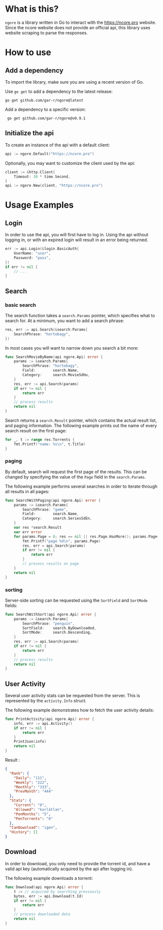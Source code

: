# What is this?

`ngore` is a library written in Go to interact with the https://ncore.pro website. Since the ncore website does not provide an official api, this library uses website scraping to parse the responses.

# How to use

## Add a dependency

To import the library, make sure you are using a recent version of Go.

Use `go get` to add a dependency to the latest release:

```
go get github.com/gar-r/ngore@latest
```

Add a dependency to a specific version:

```
 go get github.com/gar-r/ngore@v0.9.1
```

## Initialize the api

To create an instance of the api with a default client:

```go
api := ngore.Default("https://ncore.pro")	
```

Optionally, you may want to customize the client used by the api:

```go
client := &http.Client{
    Timeout: 30 * time.Second,
}
api := ngore.New(client, "https://ncore.pro")
```

# Usage Examples

## Login

In order to use the api, you will first have to log in. Using the api without logging in, or with an expired login will result in an error being returned.

```go
err := api.Login(&login.BasicAuth{
    UserName: "user",
    Password: "pass",
})
if err != nil {
	// ...
}
```

## Search

### basic search

The search function takes a `search.Params` pointer, which specifies what to search for.
At a minimum, you want to add a search phrase:

```go
res, err := api.Search(&search.Params{
    SearchPhrase: "hortobagy",
})
```

In most cases you will want to narrow down you search a bit more:

```go
func SearchMovieByName(api ngore.Api) error {
    params := &search.Params{
        SearchPhrase: "hortobagy",
        Field:        search.Name,
        Category:     search.MovieSdHu,
    }
	res, err := api.Search(params)
    if err != nil {
        return err
    }
    // process results
    return nil
}
```

Search returns a `search.Result` pointer, which contains the actual result list, and paging information. The following example prints out the name of every search result on the first page:

```go
for _, t := range res.Torrents {
    fmt.Printf("name: %s\n", t.Title)
}
```

### paging

By default, search will request the first page of the results. This can be changed by specifying the value of the `Page` field in the `search.Params`.

The following example performs several searches in order to iterate through all results in all pages:

```go
func SearchWithPaging(api ngore.Api) error {
	params := &search.Params{
		SearchPhrase: "game",
		Field:        search.Name,
		Category:     search.SeriesSdEn,
	}
	var res *search.Result
	var err error
	for params.Page = 0; res == nil || res.Page.HasMore(); params.Page++ {
		fmt.Printf("page %d\n", params.Page)
		res, err = api.Search(params)
		if err != nil {
			return err
		}
		// process results on page
	}
	return nil
}
```

### sorting

Server-side sorting can be requested using the `SortField` and `SortMode` fields:

```go
func SearchWithSort(api ngore.Api) error {
	params := &search.Params{
		SearchPhrase: "penguin",
		SortField:    search.ByDownloaded,
		SortMode:     search.Descending,
	}
	res, err := api.Search(params)
	if err != nil {
		return err
	}
	// process results
	return nil
}
```

## User Activity 

Several user activity stats can be requested from the server. This is represented by the `activity.Info` struct.

The following example demonstrates how to fetch the user activity details:

```go
func PrintActivity(api ngore.Api) error {
	info, err := api.Activity()
	if err != nil {
		return err
	}
	PrintJson(info)
	return nil
}
```

Result :

```json
{
  "Rank": {
    "Daily": "111",
    "Weekly": "222",
    "Monthly": "333",
    "PrevMonth": "444"
  },
  "Stats": {
    "Current": "0",
    "Allowed": "korlátlan",
    "PenMonths": "5",
    "PenTorrents": "0"
  },
  "CanDownload": "igen",
  "History": []
}
```


## Download

In order to download, you only need to provide the torrent id, and have a valid api key (automatically acquired by the api after logging in).

The following example downloads a torrent:

```go
func Download(api ngore.Api) error {
	t := // acquired by searching previously
	bytes, err := api.Download(t.Id)
	if err != nil {
		return err
	}
	// process downloaded data
	return nil
}
```